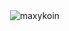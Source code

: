 <p>&nbsp;<img align="center" src="https://github-readme-stats.vercel.app/api?username=maxykoin&show_icons=true&theme=merko&count_private=true&locale=en" alt="maxykoin" /></p>
